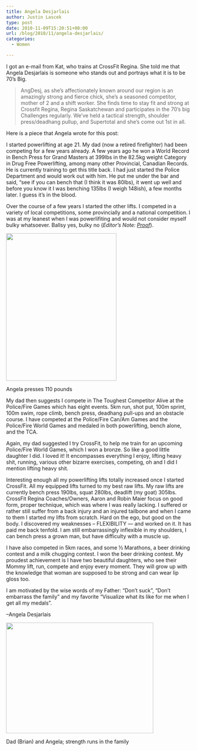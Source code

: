 ```yaml
---
title: Angela Desjarlais
author: Justin Lascek
type: post
date: 2010-11-09T15:20:51+00:00
url: /blog/2010/11/angela-desjarlais/
categories:
  - Women

---
```

I got an e-mail from Kat, who trains at CrossFit Regina. She told me that Angela Desjarlais is someone who stands out and portrays what it is to be 70&#8217;s Big. 

> AngDesj, as she&#8217;s affectionately known around our region is an amazingly strong and fierce chick, she&#8217;s a seasoned competitor, mother of 2 and a shift worker. She finds time to stay fit and strong at Crossfit Regina, Regina Saskatchewan and participates in the 70&#8217;s big Challenges regularly. We&#8217;ve held a tactical strength, shoulder press/deadhang pullup, and Supertotal and she&#8217;s come out 1st in all.

Here is a piece that Angela wrote for this post:
  

  
I started powerlifting at age 21. My dad (now a retired firefighter) had been competing for a few years already. A few years ago he won a World Record in Bench Press for Grand Masters at 399lbs in the 82.5kg weight Category in Drug Free Powerlifting, among many other Provincial, Canadian Records. He is currently training to get this title back. I had just started the Police Department and would work out with him. He put me under the bar and said, “see if you can bench that (I think it was 80lbs), it went up well and before you know it I was benching 135lbs (I weigh 148ish), a few months later. I guess it’s in the blood.
  

  
Over the course of a few years I started the other lifts. I competed in a variety of local competitions, some provincially and a national competition. I was at my leanest when I was powerlifiting and would not consider myself bulky whatsoever. Ballsy yes, bulky no (_Editor&#8217;s Note: [Proof][1]_).
  


<div id="attachment_3151" style="width: 310px" class="wp-caption aligncenter">
  <a href="/2010/11/angpress.jpg"><img aria-describedby="caption-attachment-3151" data-attachment-id="3151" data-permalink="/blog/2010/11/angela-desjarlais/angpress/" data-orig-file="/2010/11/angpress.jpg" data-orig-size="453,604" data-comments-opened="1" data-image-meta="{&quot;aperture&quot;:&quot;0&quot;,&quot;credit&quot;:&quot;&quot;,&quot;camera&quot;:&quot;&quot;,&quot;caption&quot;:&quot;&quot;,&quot;created_timestamp&quot;:&quot;0&quot;,&quot;copyright&quot;:&quot;&quot;,&quot;focal_length&quot;:&quot;0&quot;,&quot;iso&quot;:&quot;0&quot;,&quot;shutter_speed&quot;:&quot;0&quot;,&quot;title&quot;:&quot;&quot;}" data-image-title="angpress" data-image-description="" data-medium-file="/2010/11/angpress-300x400.jpg" data-large-file="/2010/11/angpress.jpg" src="/2010/11/angpress-300x400.jpg" alt="" title="angpress" width="300" height="400" class="size-medium wp-image-3151" srcset="/2010/11/angpress-300x400.jpg 300w, /2010/11/angpress.jpg 453w" sizes="(max-width: 300px) 100vw, 300px" /></a>
  
  <p id="caption-attachment-3151" class="wp-caption-text">
    Angela presses 110 pounds
  </p>
</div>

My dad then suggests I compete in The Toughest Competitor Alive at the Police/Fire Games which has eight events. 5km run, shot put, 100m sprint, 100m swim, rope climb, bench press, deadhang pull-ups and an obstacle course. I have competed at the Police/Fire Can/Am Games and the Police/Fire World Games and medaled in both powerlifting, bench alone, and the TCA.
  

  
Again, my dad suggested I try CrossFit, to help me train for an upcoming Police/Fire World Games, which I won a bronze. So like a good little daughter I did. I loved it! It encompasses everything I enjoy, lifting heavy shit, running, various other bizarre exercises, competing, oh and I did I mention lifting heavy shit.
  

  
Interesting enough all my powerlifting lifts totally increased once I started CrossFit. All my equipped lifts turned to my best raw lifts. My raw lifts are currently bench press 190lbs, squat 280lbs, deadlift (my goat) 305lbs. CrossFit Regina Coaches/Owners, Aaron and Robin Maier focus on good form, proper technique, which was where I was really lacking. I suffered or rather still suffer from a back injury and an injured tailbone and when I came to them I started my lifts from scratch. Hard on the ego, but good on the body. I discovered my weaknesses – FLEXIBILITY &#8212; and worked on it. It has paid me back tenfold. I am still embarrassingly inflexible in my shoulders, I can bench press a grown man, but have difficulty with a muscle up.
  

  
I have also competed in 5km races, and some ½ Marathons, a beer drinking contest and a milk chugging contest. I won the beer drinking contest. My proudest achievement is I have two beautiful daughters, who see their Mommy lift, run, compete and enjoy every moment. They will grow up with the knowledge that woman are supposed to be strong and can wear lip gloss too.
  

  
I am motivated by the wise words of my Father: “Don’t suck”, “Don’t embarrass the family” and my favorite “Visualize what its like for me when I get all my medals”.
  

  
&#8211;Angela Desjarlais
  


<div id="attachment_3152" style="width: 410px" class="wp-caption aligncenter">
  <a href="/2010/11/angbrianmedals.jpg"><img aria-describedby="caption-attachment-3152" data-attachment-id="3152" data-permalink="/blog/2010/11/angela-desjarlais/angbrianmedals/" data-orig-file="/2010/11/angbrianmedals.jpg" data-orig-size="604,453" data-comments-opened="1" data-image-meta="{&quot;aperture&quot;:&quot;0&quot;,&quot;credit&quot;:&quot;&quot;,&quot;camera&quot;:&quot;&quot;,&quot;caption&quot;:&quot;&quot;,&quot;created_timestamp&quot;:&quot;0&quot;,&quot;copyright&quot;:&quot;&quot;,&quot;focal_length&quot;:&quot;0&quot;,&quot;iso&quot;:&quot;0&quot;,&quot;shutter_speed&quot;:&quot;0&quot;,&quot;title&quot;:&quot;&quot;}" data-image-title="angbrianmedals" data-image-description="" data-medium-file="/2010/11/angbrianmedals-400x300.jpg" data-large-file="/2010/11/angbrianmedals.jpg" src="/2010/11/angbrianmedals-400x300.jpg" alt="" title="angbrianmedals" width="400" height="300" class="size-medium wp-image-3152" srcset="/2010/11/angbrianmedals-400x300.jpg 400w, /2010/11/angbrianmedals.jpg 604w" sizes="(max-width: 400px) 100vw, 400px" /></a>
  
  <p id="caption-attachment-3152" class="wp-caption-text">
    Dad (Brian) and Angela; strength runs in the family
  </p>
</div>

 [1]: http://vimeo.com/4924117

